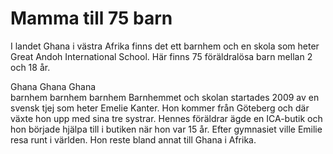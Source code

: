 # Mamma till 75 barn
I landet Ghana i västra Afrika finns det ett barnhem och en skola som heter Great Andoh International School. Här finns 75 föräldralösa barn mellan 2 och 18 år.

Ghana Ghana Ghana  
barnhem barnhem barnhem
Barnhemmet och skolan startades 2009 av en svensk tjej som heter Emelie Kanter. Hon kommer från Göteberg och där växte hon upp med sina tre systrar. Hennes föräldrar ägde en ICA-butik och hon började hjälpa till i butiken när hon var 15 år. Efter gymnasiet ville Emilie resa runt i världen. Hon reste bland annat till Ghana i Afrika.
<!--stackedit_data:
eyJoaXN0b3J5IjpbLTEwOTg4ODM3ODgsLTIwMjI5MzY1NjYsLT
E1MDQyNTExNzIsLTE0NTg3NzU4NDAsNzMwOTk4MTE2XX0=
-->